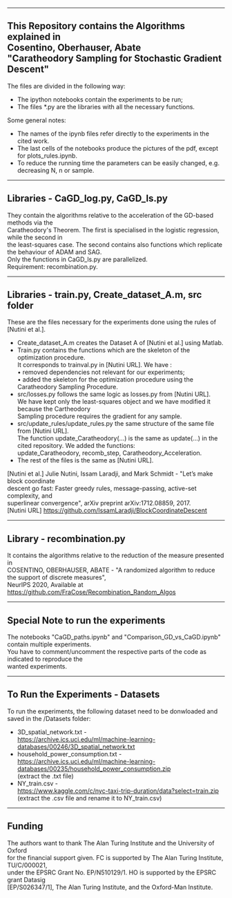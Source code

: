---------------------------------------------------------
This Repository contains the Algorithms explained in<br />
Cosentino, Oberhauser, Abate<br />
"Caratheodory Sampling for Stochastic Gradient Descent"<br />
---------------------------------------------------------

The files are divided in the following way:<br />
- The ipython notebooks contain the experiments to be run;<br />
- The files *.py are the libraries with all the necessary functions.<br />

Some general notes:<br />
- The names of the ipynb files refer directly to the experiments in the cited work.<br />
- The last cells of the notebooks produce the pictures of the pdf, except for plots_rules.ipynb.<br />
- To reduce the running time the parameters can be easily changed, e.g. decreasing N, n or sample.<br />

---------------------------------------------------------
Libraries - CaGD_log.py, CaGD_ls.py
---------------------------------------------------------
They contain the algorithms relative to the acceleration of the GD-based methods via the<br />
Caratheodory's Theorem. The first is specialised in the logistic regression, while the second in<br />
the least-squares case. The second contains also functions which replicate the behaviour of ADAM and SAG.<br />
Only the functions in CaGD_ls.py are parallelized.<br />
Requirement: recombination.py.

---------------------------------------------------------
Libraries - train.py, Create_dataset_A.m, src folder
---------------------------------------------------------
These are the files necessary for the experiments done using the rules of [Nutini et al.].<br />
- Create_dataset_A.m creates the Dataset A of [Nutini et al.] using Matlab. <br />
- Train.py contains the functions which are the skeleton of the optimization procedure. <br />
  It corresponds to trainval.py in [Nutini URL]. We have :<br />
  •	removed dependencies not relevant for our experiments;<br />
  •	added the skeleton for the optimization procedure using the Caratheodory Sampling Procedure.<br />
- src/losses.py follows the same logic as losses.py from [Nutini URL]. <br />
  We have kept only the least-squares object and we have modified it because the Cartheodory <br />
  Sampling procedure requires the gradient for any sample.<br />
- src/update_rules/update_rules.py the same structure of the same file from [Nutini URL]. <br />
  The function update_Caratheodory(…) is the same as update(…) in the cited repository. We added the functions:<br />
  update_Caratheodory, recomb_step, Caratheodory_Acceleration.<br />
- The rest of the files is the same as [Nutini URL].<br />

[Nutini et al.] Julie Nutini, Issam Laradji, and Mark Schmidt - "Let’s make block coordinate<br />
descent go fast: Faster greedy rules, message-passing, active-set complexity, and<br />
superlinear convergence", arXiv preprint arXiv:1712.08859, 2017.<br />
[Nutini URL] https://github.com/IssamLaradji/BlockCoordinateDescent


----------------------------------------------------------
Library - recombination.py
----------------------------------------------------------
It contains the algorithms relative to the reduction of the measure presented in <br />
COSENTINO, OBERHAUSER, ABATE - "A randomized algorithm to reduce the support of discrete measures",<br />
NeurIPS 2020, Available at https://github.com/FraCose/Recombination_Random_Algos

----------------------------------------------------------
Special Note to run the experiments
----------------------------------------------------------
The notebooks "CaGD_paths.ipynb" and "Comparison_GD_vs_CaGD.ipynb" contain multiple experiments.<br />
You have to comment/uncomment the respective parts of the code as indicated to reproduce the <br />
wanted experiments.

---------------------------------------------------------
To Run the Experiments - Datasets
---------------------------------------------------------
To run the experiments, the following dataset need to be donwloaded and saved in the /Datasets folder:<br />
- 3D_spatial_network.txt - <br />
https://archive.ics.uci.edu/ml/machine-learning-databases/00246/3D_spatial_network.txt<br />
- household_power_consumption.txt - <br />
https://archive.ics.uci.edu/ml/machine-learning-databases/00235/household_power_consumption.zip<br />
(extract the .txt file)<br />
- NY_train.csv - <br />
https://www.kaggle.com/c/nyc-taxi-trip-duration/data?select=train.zip<br />
(extract the .csv file and rename it to NY_train.csv)<br />

---------------------------------------------------------
Funding
---------------------------------------------------------
The authors want to thank The Alan Turing Institute and the University of Oxford<br />
for the financial support given. FC is supported by The Alan Turing Institute, TU/C/000021,<br />
under the EPSRC Grant No. EP/N510129/1. HO is supported by the EPSRC grant Datasig<br />
[EP/S026347/1], The Alan Turing Institute, and the Oxford-Man Institute.
